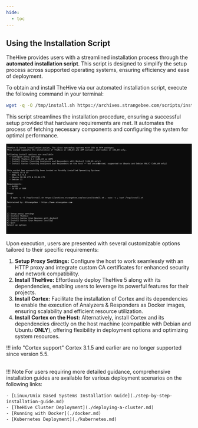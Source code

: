 ```yaml
---
hide:
  - toc
---
```


## Using the Installation Script

TheHive provides users with a streamlined installation process through the **automated installation script**. This script is designed to simplify the setup process across supported operating systems, ensuring efficiency and ease of deployment.

To obtain and install TheHive via our automated installation script, execute the following command in your terminal:

```bash
wget -q -O /tmp/install.sh https://archives.strangebee.com/scripts/install.sh ; sudo -v ; bash /tmp/install.sh
```

This script streamlines the installation procedure, ensuring a successful setup provided that hardware requirements are met. It automates the process of fetching necessary components and configuring the system for optimal performance.

![Installation Script](../images/installation/install-sh.png)

Upon execution, users are presented with several customizable options tailored to their specific requirements:

1. **Setup Proxy Settings:** Configure the host to work seamlessly with an HTTP proxy and integrate custom CA certificates for enhanced security and network compatibility.
2. **Install TheHive:** Effortlessly deploy TheHive 5 along with its dependencies, enabling users to leverage its powerful features for their projects.
3. **Install Cortex:** Facilitate the installation of Cortex and its dependencies to enable the execution of Analyzers & Responders as Docker images, ensuring scalability and efficient resource utilization.
4. **Install Cortex on the Host:** Alternatively, install Cortex and its dependencies directly on the host machine (compatible with Debian and Ubuntu **ONLY**), offering flexibility in deployment options and optimizing system resources.

!!! info "Cortex support"
    <!-- md:version 5.5 --> Cortex 3.1.5 and earlier are no longer supported since version 5.5.

</br>
!!! Note
    For users requiring more detailed guidance, comprehensive installation guides are available for various deployment scenarios on the following links:

    - [Linux/Unix Based Systems Installation Guide](./step-by-step-installation-guide.md)
    - [TheHive Cluster Deployment](./deploying-a-cluster.md)
    - [Running with Docker](./docker.md)
    - [Kubernetes Deployment](./kubernetes.md)
